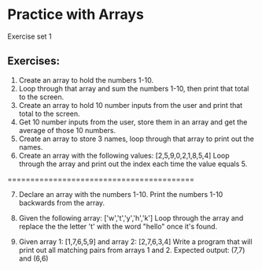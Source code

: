 # Practice with Arrays

Exercise set 1

## Exercises:
1. Create an array to hold the numbers 1-10.
2. Loop through that array and sum the numbers 1-10, then print that total to the screen.
3. Create an array to hold 10 number inputs from the user and print that total to the screen.
4. Get 10 number inputs from the user, store them in an array and get the average of those 10 numbers.
5. Create an array to store 3 names, loop through that array to print out the names.
6. Create an array with the following values: [2,5,9,0,2,1,8,5,4] Loop through the array and print out the index each time the value equals 5.

=========================================

7. Declare an array with the numbers 1-10. Print the numbers 1-10 backwards from the array.

8. Given the following array: ['w','t','y','h','k']
Loop through the array and replace the the letter 't' with the word "hello" once it's found.

9. Given array 1: [1,7,6,5,9] and array 2: [2,7,6,3,4] 
Write a program that will print out all matching pairs from arrays 1 and 2.
Expected output:
(7,7) and (6,6)
